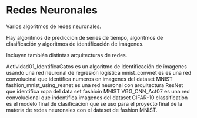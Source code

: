 # Redes Neuronales

Varios algoritmos de redes neuronales.

Hay algoritmos de prediccion de series de tiempo, algoritmos de clasificación y algoritmos de identificación de imágenes.

Incluyen también distintas arquitecturas de redes.


Actividad01_IdentificaGatos es un algoritmo de identificación de imagenes usando una red neuronal de regresión logística
mnist_convnet es es una red convolucinal que identifica numeros en imagenes del dataset MNIST
fashion_mnist_using_resnet es una red neuronal con arquitectura ResNet que identifica ropa del data set fashioin MNIST
VGG_CNN_Act07 es una red convolucional que indentifica imagenes del dataset CIFAR-10
classification es el modelo final de clasificacion que se uso para el proyecto final de la materia de redes neuronales con el dataset de fashion MNIST.
